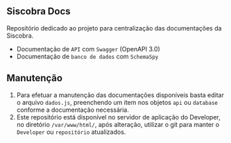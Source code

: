## Siscobra Docs
Repositório dedicado ao projeto para centralização das documentações da Siscobra.
- Documentação de `API` com `Swagger` (OpenAPI 3.0)
- Documentação de `banco de dados` com `SchemaSpy`

## Manutenção
1. Para efetuar a manutenção das documentações disponíveis basta editar o arquivo `dados.js`, preenchendo um item nos objetos `api` ou `database` conforme a documentação necessária.
2. Este repositório está disponível no servidor de aplicação do Developer, no diretório `/var/www/html/`, após alteração, utilizar o git para manter o `Developer` ou `repositório` atualizados.
